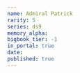 ```yaml
---
name: Admiral Patrick
rarity: 5
series: ds9
memory_alpha:
bigbook_tier: -1
in_portal: true
date:
published: true
---
```



